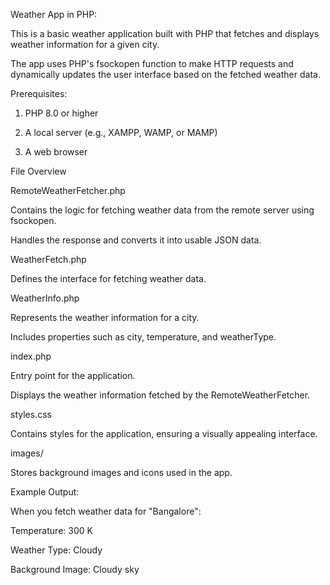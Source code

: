 Weather App in PHP:

This is a basic weather application built with PHP that fetches and displays weather information for a given city. 

The app uses PHP's fsockopen function to make HTTP requests and dynamically updates the user interface based on the fetched weather data.

Prerequisites:

1. PHP 8.0 or higher

2. A local server (e.g., XAMPP, WAMP, or MAMP)

3. A web browser

File Overview

RemoteWeatherFetcher.php

Contains the logic for fetching weather data from the remote server using fsockopen.

Handles the response and converts it into usable JSON data.

WeatherFetch.php

Defines the interface for fetching weather data.

WeatherInfo.php

Represents the weather information for a city.

Includes properties such as city, temperature, and weatherType.

index.php

Entry point for the application.

Displays the weather information fetched by the RemoteWeatherFetcher.

styles.css

Contains styles for the application, ensuring a visually appealing interface.

images/

Stores background images and icons used in the app.


Example Output:

When you fetch weather data for "Bangalore":

Temperature: 300 K

Weather Type: Cloudy

Background Image: Cloudy sky
